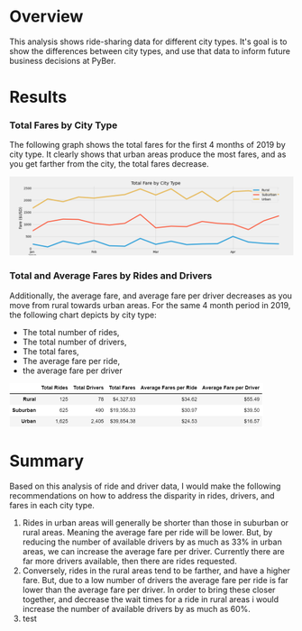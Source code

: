 # Overview
This analysis shows ride-sharing data for different city types. It's goal is to show the differences between city types, and use that data to inform future business decisions at PyBer.

# Results

### Total Fares by City Type
<p>The following graph shows the total fares for the first 4 months of 2019 by city type. It clearly shows that urban areas produce the most fares, and as you get farther from the city, the total fares decrease.</p>
<img src="https://github.com/xJeris/BC_PyBer_Analysis/blob/main/analysis/PyBer_fare_summary.png" width="648" />

### Total and Average Fares by Rides and Drivers
<p>Additionally, the average fare, and average fare per driver decreases as you move from rural towards urban areas. For the same 4 month period in 2019, the following chart depicts by city type:<ul>
  <li>The total number of rides,</li>
  <li>The total number of drivers,</li>
  <li>The total fares,</li>
  <li>The average fare per ride,</li>
  <li>the average fare per driver</li>
  </ul></p>
<img src="https://github.com/xJeris/BC_PyBer_Analysis/blob/main/analysis/ridedata1.png" width="450" />


# Summary
<p>Based on this analysis of ride and driver data, I would make the following recommendations on how to address the disparity in rides, drivers, and fares in each city type.<ol>
  <li>Rides in urban areas will generally be shorter than those in suburban or rural areas. Meaning the average fare per ride will be lower. But, by reducing the number of available drivers by as much as 33% in urban areas, we can increase the average fare per driver. Currently there are far more drivers available, then there are rides requested.</li>
  <li>Conversely, rides in the rural areas tend to be farther, and have a higher fare. But, due to a low number of drivers the average fare per ride is far lower than the average fare per driver. In order to bring these closer together, and decrease the wait times for a ride in rural areas i would increase the number of available drivers by as much as 60%.</li>
  <li>test</li></ol></p>
  
